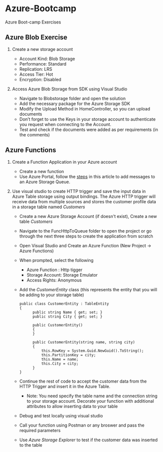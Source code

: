 # Azure-Bootcamp
Azure Boot-camp  Exercises 

## Azure Blob Exercise
1.	Create a new storage account
     - Account Kind: Blob Storage
     - Performance: Standard
     - Replication: LRS
     - Access Tier: Hot
     - Encryption: Disabled
     
2.	Access Azure Blob Storage from SDK using Visual Studio
     - Navigate to Blobstorage folder and open the solution
     - Add the necessary package for the Azure Storage SDK
     - Modify the Upload Method in HomeController, so you can upload documents
     - Don’t forget to use the Keys in your storage account to authenticate you request when connecting to the Account.
     - Test and check if the documents were added as per requirements (in the comments)

## Azure Functions 
1.	Create a Function Application in your Azure account
    - Create a new function 
    - Use Azure Portal, follow the [steps](https://docs.microsoft.com/en-us/azure/azure-functions/functions-integrate-storage-queue-output-binding?tabs=csharp) in this article to add messages to an Azure Storage Queue.
    
2.  Use visual studio to create HTTP trigger and save the input data in Azure Table storage using output bindings.
    The Azure HTTP trigger will receive data from multiple sources and stores the customer profile data in a storage table named  *Customers*
    - Create a new Azure Storage Account (if doesn't exist), Create a new table *Customers*
    - Navigate to the FuncHttpToQueue folder to open the project or go through the next three steps to create the application from scratch
    - Open Visual Studio and Create an Azure Function (New Project -> Azure Functions)
    - When prompted, select the following
      - Azure Function : Http tigger
      - Storage Account: Storage Emulator
      - Access Rights: Anonymous
    - Add the *CustomerEntity* class (this represents the  entity that you will be adding to your storage table)
    
        ```
        public class CustomerEntity : TableEntity
        {
              public string Name { get; set; }
              public string City { get; set; }

              public CustomerEntity()
              {
              }

              public CustomerEntity(string name, string city)
              {
                  this.RowKey = System.Guid.NewGuid().ToString();
                  this.PartitionKey = city;
                  this.Name = name;
                  this.City = city;
              }
        }

        ```
    - Continue the rest of code to accept the customer data from the HTTP Trigger and insert it in the Azure Table.
      - Note: You need specify the table name and the connection string to your storage account. Decorate your function with additional attributes to allow inserting data to your table
      
    - Debug and test locally using visual studio
    - Call your function using Postman or any broswer and pass the required parameters
    - Use *Azure Storage Explorer* to test if the customer data was inserted to the table

